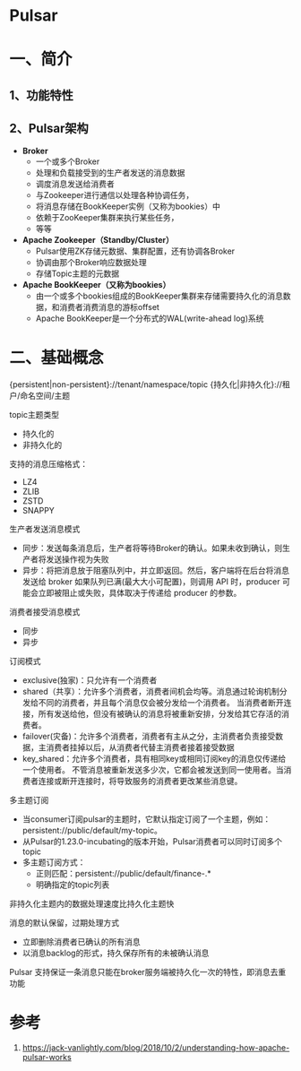 # Pulsar

# 一、简介

## 1、功能特性

## 2、Pulsar架构

- **Broker**
    - 一个或多个Broker
    - 处理和负载接受到的生产者发送的消息数据
    - 调度消息发送给消费者
    - 与Zookeeper进行通信以处理各种协调任务，
    - 将消息存储在BookKeeper实例（又称为bookies）中
    - 依赖于ZooKeeper集群来执行某些任务，
    - 等等
- **Apache Zookeeper（Standby/Cluster）**
    - Pulsar使用ZK存储元数据、集群配置，还有协调各Broker
    - 协调由那个Broker响应数据处理
    - 存储Topic主题的元数据
- **Apache BookKeeper（又称为bookies）**
    - 由一个或多个bookies组成的BookKeeper集群来存储需要持久化的消息数据，和消费者消费消息的游标offset
    - Apache BookKeeper是一个分布式的WAL(write-ahead log)系统

# 二、基础概念

{persistent|non-persistent}://tenant/namespace/topic
{持久化|非持久化}://租户/命名空间/主题

topic主题类型
- 持久化的
- 非持久化的

支持的消息压缩格式：
- LZ4
- ZLIB
- ZSTD
- SNAPPY

生产者发送消息模式
- 同步：发送每条消息后，生产者将等待Broker的确认。如果未收到确认，则生产者将发送操作视为失败
- 异步：将把消息放于阻塞队列中，并立即返回。然后，客户端将在后台将消息发送给 broker
       如果队列已满(最大大小可配置)，则调用 API 时，producer 可能会立即被阻止或失败，具体取决于传递给 producer 的参数。

消费者接受消息模式
- 同步
- 异步

订阅模式
- exclusive(独家)：只允许有一个消费者
- shared（共享）：允许多个消费者，消费者间机会均等。消息通过轮询机制分发给不同的消费者，并且每个消息仅会被分发给一个消费者。
                当消费者断开连接，所有发送给他，但没有被确认的消息将被重新安排，分发给其它存活的消费者。
- failover(灾备)：允许多个消费者，消费者有主从之分，主消费者负责接受数据，主消费者挂掉以后，从消费者代替主消费者接着接受数据
- key_shared：允许多个消费者，具有相同key或相同订阅key的消息仅传递给一个使用者。
              不管消息被重新发送多少次，它都会被发送到同一使用者。当消费者连接或断开连接时，将导致服务的消费者更改某些消息键。

多主题订阅
- 当consumer订阅pulsar的主题时，它默认指定订阅了一个主题，例如：persistent://public/default/my-topic。
- 从Pulsar的1.23.0-incubating的版本开始，Pulsar消费者可以同时订阅多个topic
- 多主题订阅方式：
  - 正则匹配：persistent://public/default/finance-.*
  - 明确指定的topic列表

非持久化主题内的数据处理速度比持久化主题快

消息的默认保留，过期处理方式
- 立即删除消费者已确认的所有消息
- 以消息backlog的形式，持久保存所有的未被确认消息

Pulsar 支持保证一条消息只能在broker服务端被持久化一次的特性，即消息去重功能





# 参考

1. https://jack-vanlightly.com/blog/2018/10/2/understanding-how-apache-pulsar-works

